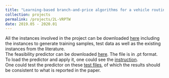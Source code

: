```yaml
---
title: "Learning-based branch-and-price algorithms for a vehicle routing problem with time windows and two-dimensional loading constraints"
collection: projects
permalink: /projects/2L-VRPTW
date: 2019.05 - 2020.01
---
```


All the instances involved in the project can be downloaded [here](https://drive.google.com/file/d/1YPWRLesVrDa0lpn5zZg1mRWXzPus8bWH/view?usp=sharing) including the instances to generate training samples, test data as well as the existing instances from the literature.<br>
The feasibility predictor can be downloaded [here](https://drive.google.com/file/d/1j3lLncUSu8UlRpSkHt7UUlNkJEaJJG_-/view?usp=sharing). The file is in .pt format. To load the predictor and apply it, one could see the [instruction](https://github.com/arccos0/Feasibility-Predictor-for-two-dimensional-loading-constraints). <br>
One could test the predictor on these [test files](https://drive.google.com/file/d/1Vj2vlKO7LWYv2tkY65K4oWdHIVhO6HJP/view?usp=sharing), of which the results should be consistent to what is reported in the paper.
